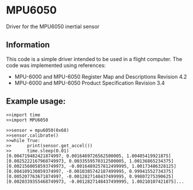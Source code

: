 # MPU6050
Driver for the MPU6050 inertial sensor

## Information
This code is a simple driver intended to be used in a flight computer. The code was implemented using references:
* MPU-6000 and MPU-6050
Register Map and Descriptions
Revision 4.2
* MPU-6000 and MPU-6050
Product Specification
Revision 3.4

## Example usage:
```
>>import time
>>import MPU6050

>>sensor = mpu6050(0x68)
>>sensor.calibrate()
>>while True:
>>      print(sensor.get_accel())
>>      time.sleep(0.01)
[0.004719482421874997, 0.0016469726562500005, 1.00405419921875]
[0.0025222167968749973, 0.0033559570312500005, 1.00136865234375]
[0.0021560058593749973, -0.0016489257812499995, 1.00173486328125]
[0.004109130859374997, -0.0010385742187499995, 0.99941552734375]
[0.005207763671874997, -0.0012827148437499995, 0.99807275390625]
[0.0020339355468749973, -0.0012827148437499995, 1.00210107421875]...
```
